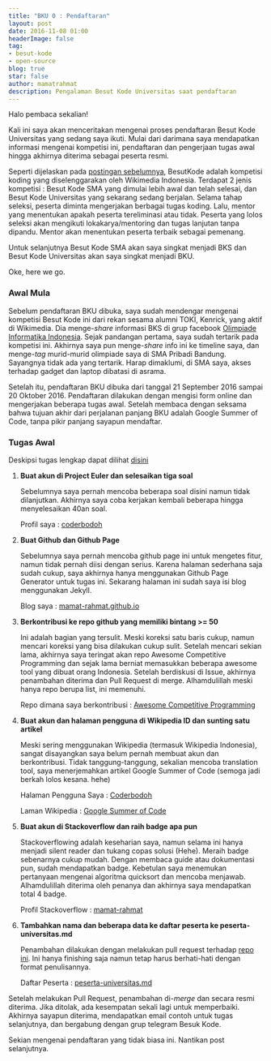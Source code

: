 ```yaml
---
title: "BKU 0 : Pendaftaran"
layout: post
date: 2016-11-08 01:00
headerImage: false
tag:
- besut-kode
- open-source
blog: true
star: false
author: mamatrahmat
description: Pengalaman Besut Kode Universitas saat pendaftaran
---
```



Halo pembaca sekalian!

Kali ini saya akan menceritakan mengenai proses pendaftaran Besut Kode Universitas yang sedang saya ikuti. Mulai dari darimana saya mendapatkan informasi mengenai kompetisi ini, pendaftaran dan pengerjaan tugas awal hingga akhirnya diterima sebagai peserta resmi.

Seperti dijelaskan pada [postingan sebelumnya](/besut-kode-universitas/), BesutKode adalah kompetisi koding yang diselenggarakan oleh Wikimedia Indonesia. Terdapat 2 jenis kompetisi : Besut Kode SMA yang dimulai lebih awal dan telah selesai, dan Besut Kode Universitas yang sekarang sedang berjalan. Selama tahap seleksi, peserta diminta mengerjakan berbagai tugas koding. Lalu, mentor yang menentukan apakah peserta tereliminasi atau tidak. Peserta yang lolos seleksi akan mengikuti lokakarya/mentoring dan tugas lanjutan tanpa dipandu. Mentor akan menentukan peserta terbaik sebagai pemenang.

Untuk selanjutnya Besut Kode SMA akan saya singkat menjadi BKS dan Besut Kode Universitas akan saya singkat menjadi BKU.

Oke, here we go.

### Awal Mula

Sebelum pendaftaran BKU dibuka, saya sudah mendengar mengenai kompetisi Besut Kode ini dari rekan sesama alumni TOKI, Kenrick, yang aktif di Wikimedia. Dia menge-*share* informasi BKS di grup facebook [Olimpiade Informatika Indonesia](https://web.facebook.com/groups/olimpinfo/10155161453315961). Sejak pandangan pertama, saya sudah tertarik pada kompetisi ini. Akhirnya saya pun menge-*share* info ini ke timeline saya, dan menge-*tag* murid-murid olimpiade saya di SMA Pribadi Bandung. Sayangnya tidak ada yang tertarik. Harap dimaklumi, di SMA saya, akses terhadap gadget dan laptop dibatasi di asrama.

Setelah itu, pendaftaran BKU dibuka dari tanggal 21 September 2016 sampai 20 Oktober 2016. Pendaftaran dilakukan dengan mengisi form online dan mengerjakan beberapa tugas awal. Setelah membaca dengan seksama bahwa tujuan akhir dari perjalanan panjang BKU adalah Google Summer of Code, tanpa pikir panjang sayapun mendaftar.

### Tugas Awal

Deskipsi tugas lengkap dapat dilihat [disini](http://wikimedia-id.github.io/besutkode/university-modules-id.html)

1. **Buat akun di Project Euler dan selesaikan tiga soal**

   Sebelumnya saya pernah mencoba beberapa soal disini namun tidak dilanjutkan. Akhirnya saya coba kerjakan kembali beberapa hingga menyelesaikan 40an soal.

   Profil saya : [coderbodoh](https://projecteuler.net/profile/coderbodoh.png)

2. **Buat Github dan Github Page**

   Sebelumnya saya pernah mencoba github page ini untuk mengetes fitur, namun tidak pernah diisi dengan serius. Karena halaman sederhana saja sudah cukup, saya akhirnya hanya menggunakan Github Page Generator untuk tugas ini. Sekarang halaman ini sudah saya isi blog menggunakan Jekyll.

   Blog saya : [mamat-rahmat.github.io](https://mamat-rahmat.github.io/)

3. **Berkontribusi ke repo github yang memiliki bintang >= 50**

   Ini adalah bagian yang tersulit. Meski koreksi satu baris cukup, namun mencari koreksi yang bisa dilakukan cukup sulit. Setelah mencari sekian lama, akhirnya saya teringat akan repo Awesome Competitive Programming dan sejak lama berniat memasukkan beberapa awesome tool yang dibuat orang Indonesia. Setelah berdiskusi di Issue, akhirnya penambahan diterima dan Pull Request di merge. Alhamdulillah meski hanya repo berupa list, ini memenuhi.

   Repo dimana saya berkontribusi : [Awesome Competitive Programming](https://github.com/lnishan/awesome-competitive-programming)

4. **Buat akun dan halaman pengguna di Wikipedia ID dan sunting satu artikel**

   Meski sering menggunakan Wikipedia (termasuk Wikipedia Indonesia), sangat disayangkan saya belum pernah membuat akun dan berkontribusi. Tidak tanggung-tanggung, sekalian mencoba translation tool, saya menerjemahkan artikel Google Summer of Code (semoga jadi berkah lolos kesana. hehe)

   Halaman Pengguna Saya : [Coderbodoh](https://id.wikipedia.org/wiki/User:Coderbodoh)

   Laman Wikipedia : [Google Summer of Code](https://id.wikipedia.org/wiki/Google_Summer_of_Code)

5. **Buat akun di Stackoverflow dan raih badge apa pun**

   Stackoverflowing adalah keseharian saya, namun selama ini hanya menjadi silent reader dan tukang copas solusi (Hehe). Meraih badge sebenarnya cukup mudah. Dengan membaca guide atau dokumentasi pun, sudah mendapatkan badge. Kebetulan saya menemukan pertanyaan mengenai algoritma quicksort dan mencoba menjawab. Alhamdulillah diterima oleh penanya dan akhirnya saya mendapatkan total 4 badge.

   Profil Stackoverflow : [mamat-rahmat](http://stackoverflow.com/users/5411297/mamat-rahmat)

6. **Tambahkan nama dan beberapa data ke daftar peserta ke peserta-universitas.md**

   Penambahan dilakukan dengan melakukan pull request terhadap [repo ini](https://github.com/BesutKode/BesutKode.github.io). Ini hanya finishing saja namun tetap harus berhati-hati dengan format penulisannya.

   Daftar Peserta : [peserta-universitas.md](https://besutkode.github.io/peserta-universitas.html)

Setelah melakukan Pull Request, penambahan di-*merge* dan secara resmi diterima. Jika ditolak, ada kesempatan sekali lagi untuk memperbaiki.
Akhirnya sayapun diterima, mendapatkan email contoh untuk tugas selanjutnya, dan bergabung dengan grup telegram Besuk Kode.

Sekian mengenai pendaftaran yang tidak biasa ini. Nantikan post selanjutnya.